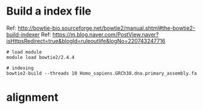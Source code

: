 # Build a index file
Ref: http://bowtie-bio.sourceforge.net/bowtie2/manual.shtml#the-bowtie2-build-indexer
Ref: https://m.blog.naver.com/PostView.naver?isHttpsRedirect=true&blogId=ruleoutlife&logNo=220743247716
```
# load module
module load bowtie2/2.4.4

# indexing
bowtie2-build --threads 10 Homo_sapiens.GRCh38.dna.primary_assembly.fa
```

# alignment
```

```
